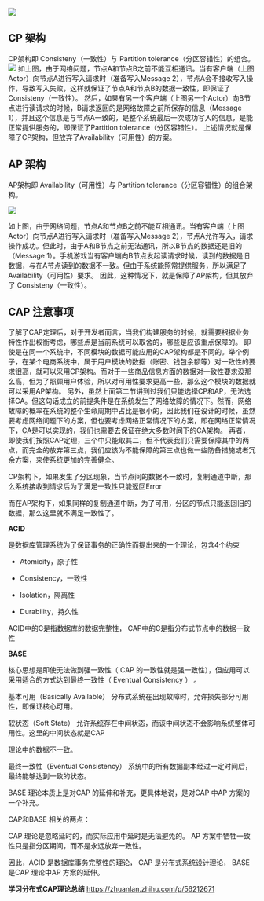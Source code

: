 ![](https://img-blog.csdnimg.cn/img_convert/de1847339ed98b5081e2ef1bd1b5cd4b.png)

## **CP 架构**
CP架构即 Consisteny（一致性）与 Partition tolerance（分区容错性）的组合。
![](https://img-blog.csdnimg.cn/img_convert/d3e4971e142aaac388aa584b24b702a5.png)
如上图，由于网络问题，节点A和节点B之前不能互相通讯。当有客户端（上图Actor）向节点A进行写入请求时（准备写入Message 2），节点A会不接收写入操作，导致写入失败，这样就保证了节点A和节点B的数据一致性，即保证了Consisteny（一致性）。
然后，如果有另一个客户端（上图另一个Actor）向B节点进行读请求的时候，B请求返回的是网络故障之前所保存的信息（Message 1），并且这个信息是与节点A一致的，是整个系统最后一次成功写入的信息，是能正常提供服务的，即保证了Partition tolerance（分区容错性）。
上述情况就是保障了CP架构，但放弃了Availability（可用性）的方案。

## **AP 架构**
AP架构即 Availability（可用性）与 Partition tolerance（分区容错性）的组合架构。

![](https://img-blog.csdnimg.cn/img_convert/140a3dba638507db149b7c0980b328dd.png)

如上图，由于网络问题，节点A和节点B之前不能互相通讯。当有客户端（上图Actor）向节点A进行写入请求时（准备写入Message 2），节点A允许写入，请求操作成功。但此时，由于A和B节点之前无法通讯，所以B节点的数据还是旧的（Message 1）。手机游戏当有客户端向B节点发起读请求时候，读到的数据是旧数据，与在A节点读到的数据不一致。但由于系统能照常提供服务，所以满足了Availability（可用性）要求。
因此，这种情况下，就是保障了AP架构，但其放弃了 Consisteny（一致性）。

## **CAP 注意事项**

了解了CAP定理后，对于开发者而言，当我们构建服务的时候，就需要根据业务特性作出权衡考虑，哪些点是当前系统可以取舍的，哪些是应该重点保障的。
即使是在同一个系统中，不同模块的数据可能应用的CAP架构都是不同的。举个例子，在某个电商系统中，属于用户模块的数据（账密、钱包余额等）对一致性的要求很高，就可以采用CP架构。而对于一些商品信息方面的数据对一致性要求没那么高，但为了照顾用户体验，所以对可用性要求更高一些，那么这个模块的数据就可以采用AP架构。
另外，虽然上面第二节讲到过我们只能选择CP和AP，无法选择CA。但这句话成立的前提条件是在系统发生了网络故障的情况下。然而，网络故障的概率在系统的整个生命周期中占比是很小的，因此我们在设计的时候，虽然要考虑网络问题下的方案，但也要考虑网络正常情况下的方案，即在网络正常情况下，CA是可以实现的，我们也需要去保证在绝大多数时间下的CA架构。
再者，即使我们按照CAP定理，三个中只能取其二，但不代表我们只需要保障其中的两点，而完全的放弃第三点，我们应该为不能保障的第三点也做一些防备措施或者冗余方案，来使系统更加的完善健全。



CP架构下，如果发生了分区现象，当节点间的数据不一致时，复制通道中断，那么系统接收到请求后为了满足一致性只能返回Error

而在AP架构下，如果同样的复制通道中断，为了可用，分区的节点只能返回旧的数据，那么这里就不满足一致性了。


**ACID**

是数据库管理系统为了保证事务的正确性而提出来的一个理论，包含4个约束

- Atomicity，原子性

- Consistency，一致性

- Isolation，隔离性

- Durability，持久性

ACID中的C是指数据库的数据完整性， CAP中的C是指分布式节点中的数据一致性




**BASE**

核心思想是即使无法做到强一致性（ CAP 的一致性就是强一致性），但应用可以采用适合的方式达到最终一致性（ Eventual Consistency ） 。

基本可用（Basically Available）
分布式系统在出现故障时，允许损失部分可用性，即保证核心可用。

软状态（Soft State）
允许系统存在中间状态，而该中间状态不会影响系统整体可用性。这里的中间状态就是CAP

理论中的数据不一致。

最终一致性（Eventual Consistency）
系统中的所有数据副本经过一定时间后，最终能够达到一致的状态。



BASE 理论本质上是对CAP 的延伸和补充，更具体地说，是对CAP 中AP 方案的一个补充。

CAP和BASE 相关的两点：

CAP 理论是忽略延时的，而实际应用中延时是无法避免的。
AP 方案中牺牲一致性只是指分区期间，而不是永远放弃一致性。


因此，ACID 是数据库事务完整性的理论， CAP 是分布式系统设计理论， BASE是CAP 理论中AP 方案的延伸。

**学习分布式CAP理论总结**
https://zhuanlan.zhihu.com/p/56212671

